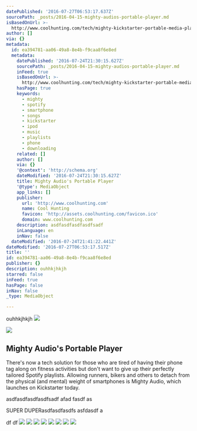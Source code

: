 ```yaml
---
datePublished: '2016-07-27T06:53:17.637Z'
sourcePath: _posts/2016-04-15-mighty-audios-portable-player.md
isBasedOnUrl: >-
  http://www.coolhunting.com/tech/mighty-kickstarter-portable-media-player-spotify-streaming
author: []
via: {}
metadata:
  id: ea394781-aa06-49a8-8e4b-f9caa8f6e8ed
  metadata:
    datePublished: '2016-07-24T21:30:15.627Z'
    sourcePath: _posts/2016-04-15-mighty-audios-portable-player.md
    inFeed: true
    isBasedOnUrl: >-
      http://www.coolhunting.com/tech/mighty-kickstarter-portable-media-player-spotify-streaming
    hasPage: true
    keywords:
      - mighty
      - spotify
      - smartphone
      - songs
      - kickstarter
      - ipod
      - music
      - playlists
      - phone
      - downloading
    related: []
    author: []
    via: {}
    '@context': 'http://schema.org'
    dateModified: '2016-07-24T21:30:15.627Z'
    title: Mighty Audio's Portable Player
    '@type': MediaObject
    app_links: []
    publisher:
      url: 'http://www.coolhunting.com'
      name: Cool Hunting
      favicon: 'http://assets.coolhunting.com/favicon.ico'
      domain: www.coolhunting.com
    description: asdfasdfasdfasdfsadf
    inLanguage: en
    inNav: false
  dateModified: '2016-07-24T21:41:22.441Z'
dateModified: '2016-07-27T06:53:17.517Z'
title: ''
id: ea394781-aa06-49a8-8e4b-f9caa8f6e8ed
publisher: {}
description: ouhhkjhkjh
starred: false
inFeed: true
hasPage: false
inNav: false
_type: MediaObject

---
```

ouhhkjhkjh
![](https://the-grid-user-content.s3-us-west-2.amazonaws.com/d091dcaf-914c-4ee2-a5c1-f9510c5d5a7a.png)

<article style=""><img src="https://s3-us-west-2.amazonaws.com/the-grid-img/p/7070b4eedc96d243e3c8c36783d47700e6d7d910.jpg" /><h1>Mighty Audio's Portable Player</h1><p>There's now a tech solution for those who are tired of having their phone tag along on fitness activities but don't want to give up their perfectly tailored Spotify playlists. Allowing runners, bikers and others to detach from the physical (and mental) weight of smartphones is Mighty Audio, which launches on Kickstarter today.</p></article>

asdfasdfasdfasdfsadf afad fasdf as

SUPER DUPERasdfasdfasdfs asfdasdf a

df df
![](https://imgflo.herokuapp.com/graph/vahj1ThiexotieMo/54908b20f0b9a07725dba3a82b04ed0c/croprotate.png?cropheight=240&cropwidth=428&degrees=0&input=https%3A%2F%2Fthe-grid-user-content.s3-us-west-2.amazonaws.com%2F9a70098c-b557-4e33-bd2e-de7340f1d6d3.png&x=0&y=2)
![](https://the-grid-user-content.s3-us-west-2.amazonaws.com/c886f43f-bd76-4efa-be3e-a4eda0ea3d04.png)
![](https://the-grid-user-content.s3-us-west-2.amazonaws.com/575adde6-d366-450f-8b25-9bf5dfbd826c.png)
![](https://the-grid-user-content.s3-us-west-2.amazonaws.com/9e784a13-55f2-42c6-badb-1cec0b591326.png)
![](https://the-grid-user-content.s3-us-west-2.amazonaws.com/b52be61c-b849-4728-8e70-aa99c07bb934.png)
![](https://the-grid-user-content.s3-us-west-2.amazonaws.com/d729a8e0-42ed-4011-af88-7ef41d927fad.png)
![](https://the-grid-user-content.s3-us-west-2.amazonaws.com/405e8e19-4e9e-4eb6-a0d9-13b614fdb821.png)
![](https://the-grid-user-content.s3-us-west-2.amazonaws.com/551f78df-df95-4de6-bb7a-b52b9456b119.png)